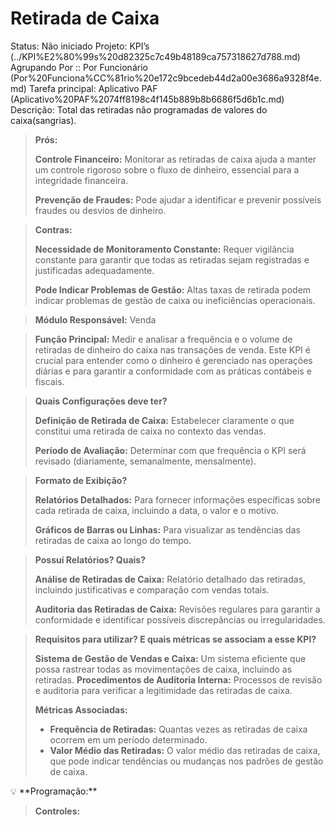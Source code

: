# Retirada de Caixa

Status: Não iniciado
Projeto: KPI’s (../KPI%E2%80%99s%20d82325c7c49b48189ca757318627d788.md)
Agrupando Por :: Por Funcionário (Por%20Funciona%CC%81rio%20e172c9bcedeb44d2a00e3686a9328f4e.md)
Tarefa principal: Aplicativo PAF (Aplicativo%20PAF%2074ff8198c4f145b889b8b6686f5d6b1c.md)
Descrição: Total das retiradas não programadas de valores do caixa(sangrias).

> **Prós:**
> 
> 
> **Controle Financeiro:** Monitorar as retiradas de caixa ajuda a manter um controle rigoroso sobre o fluxo de dinheiro, essencial para a integridade financeira.
> 
> **Prevenção de Fraudes:** Pode ajudar a identificar e prevenir possíveis fraudes ou desvios de dinheiro.
> 

> **Contras:**
> 
> 
> **Necessidade de Monitoramento Constante:** Requer vigilância constante para garantir que todas as retiradas sejam registradas e justificadas adequadamente.
> 
> **Pode Indicar Problemas de Gestão:** Altas taxas de retirada podem indicar problemas de gestão de caixa ou ineficiências operacionais.
> 

> **Módulo Responsável:**
Venda
> 

> **Função Principal:**
Medir e analisar a frequência e o volume de retiradas de dinheiro do caixa nas transações de venda. Este KPI é crucial para entender como o dinheiro é gerenciado nas operações diárias e para garantir a conformidade com as práticas contábeis e fiscais.
> 

> **Quais Configurações deve ter?**
> 
> 
> **Definição de Retirada de Caixa:** Estabelecer claramente o que constitui uma retirada de caixa no contexto das vendas.
> 
> **Período de Avaliação:** Determinar com que frequência o KPI será revisado (diariamente, semanalmente, mensalmente).
> 

> **Formato de Exibição?**
> 
> 
> **Relatórios Detalhados:** Para fornecer informações específicas sobre cada retirada de caixa, incluindo a data, o valor e o motivo.
> 
> **Gráficos de Barras ou Linhas:** Para visualizar as tendências das retiradas de caixa ao longo do tempo.
> 

> **Possuí Relatórios? Quais?**
> 
> 
> **Análise de Retiradas de Caixa:** Relatório detalhado das retiradas, incluindo justificativas e comparação com vendas totais.
> 
> **Auditoria das Retiradas de Caixa:** Revisões regulares para garantir a conformidade e identificar possíveis discrepâncias ou irregularidades.
> 

> **Requisitos para utilizar? E quais métricas se associam a esse KPI?**
> 
> 
> **Sistema de Gestão de Vendas e Caixa:** Um sistema eficiente que possa rastrear todas as movimentações de caixa, incluindo as retiradas.
> **Procedimentos de Auditoria Interna:** Processos de revisão e auditoria para verificar a legitimidade das retiradas de caixa.
> 
> **Métricas Associadas:**
> 
> - **Frequência de Retiradas:** Quantas vezes as retiradas de caixa ocorrem em um período determinado.
> - **Valor Médio das Retiradas:** O valor médio das retiradas de caixa, que pode indicar tendências ou mudanças nos padrões de gestão de caixa.

<aside>
💡 **Programação:**

</aside>

> **Controles:**
>